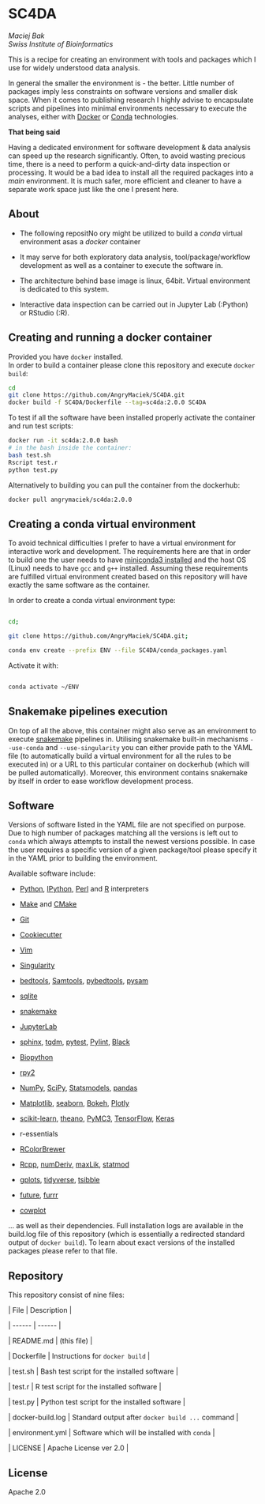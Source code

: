 # SC4DA

*Maciej Bak  
Swiss Institute of Bioinformatics*

This is a recipe for creating an environment with tools and packages which I use for widely understood data analysis.

In general the smaller the environment is - the better. Little number of packages imply less constraints on software versions and smaller disk space. When it comes to publishing research I highly advise to encapsulate scripts and pipelines into minimal environments necessary to execute the analyses, either with [Docker](https://www.docker.com/) or [Conda](https://docs.conda.io/en/latest/) technologies.

**That being said**

Having a dedicated environment for software development & data analysis can speed up the research significantly. Often, to avoid wasting precious time, there is a need to perform a quick-and-dirty data inspection or processing. It would be a bad idea to install all the required packages into a *main* environment. It is much safer, more efficient and cleaner to have a separate work space just like the one I present here.

## About

* The following repositNo
ory might be utilized to build a *conda* virtual environment asas a *docker* container

* It may serve for both exploratory data analysis, tool/package/workflow development as well as a container to execute the software in.

* The architecture behind base image is linux, 64bit. Virtual environment is dedicated to this system.

* Interactive data inspection can be carried out in Jupyter Lab (:Python) or RStudio (:R).

## Creating and running a docker container

Provided you have `docker` installed.  
In order to build a container please clone this repository and execute `docker build`:
```bash
cd
git clone https://github.com/AngryMaciek/SC4DA.git
docker build -f SC4DA/Dockerfile --tag=sc4da:2.0.0 SC4DA
```

To test if all the software have been installed properly activate the container and run test scripts:
```bash
docker run -it sc4da:2.0.0 bash
# in the bash inside the container:
bash test.sh
Rscript test.r
python test.py
```

Alternatively to building you can pull the container from the dockerhub:
```bash
docker pull angrymaciek/sc4da:2.0.0
```

## Creating a conda virtual environment

To avoid technical difficulties I prefer to have a virtual environment for interactive work and development. The requirements here are that in order to build one the user needs to have [miniconda3 installed](https://conda.io/projects/conda/en/latest/user-guide/install/index.html) and the host OS (Linux) needs to have `gcc` and `g++` installed. Assuming these requirements are fulfilled virtual environment created based on this repository will have exactly the same software as the container.

In order to create a conda virtual environment type:

```bash

cd;

git clone https://github.com/AngryMaciek/SC4DA.git;

conda env create --prefix ENV --file SC4DA/conda_packages.yaml

```

Activate it with:

```bash

conda activate ~/ENV

```

  

## Snakemake pipelines execution

  

On top of all the above, this container might also serve as an environment to execute [snakemake](https://snakemake.readthedocs.io/en/stable/) pipelines in. Utilising snakemake built-in mechanisms `--use-conda` and `--use-singularity` you can either provide path to the YAML file (to automatically build a virtual environment for all the rules to be executed in) or a URL to this particular container on dockerhub (which will be pulled automatically). Moreover, this environment contains snakemake by itself in order to ease workflow development process.

  

## Software

Versions of software listed in the YAML file are not specified on purpose. Due to high number of packages matching all the versions is left out to `conda` which always attempts to install the newest versions possible. In case the user requires a specific version of a given package/tool please specify it in the YAML prior to building the environment.

Available software include:

*  [Python](https://www.python.org/), [IPython](https://ipython.org/), [Perl](https://www.perl.org/) and [R](https://www.r-project.org/) interpreters

*  [Make](https://www.gnu.org/software/make/manual/make.html) and [CMake](https://cmake.org/)

*  [Git](https://git-scm.com/)

*  [Cookiecutter](https://github.com/cookiecutter/cookiecutter)

*  [Vim](https://github.com/vim/vim)

*  [Singularity](https://singularity.lbl.gov/)

*  [bedtools](https://bedtools.readthedocs.io/en/latest/), [Samtools](http://www.htslib.org/), [pybedtools](https://daler.github.io/pybedtools/), [pysam](https://pysam.readthedocs.io/en/latest/api.html)

*  [sqlite](https://www.sqlite.org/index.html)

*  [snakemake](https://snakemake.readthedocs.io/en/stable/)

*  [JupyterLab](https://jupyterlab.readthedocs.io/en/stable/)

*  [sphinx](http://www.sphinx-doc.org/en/master/), [tqdm](https://github.com/tqdm/tqdm), [pytest](https://docs.pytest.org/en/latest/), [Pylint](https://www.pylint.org/), [Black](https://github.com/psf/black)

*  [Biopython](https://biopython.org/)

*  [rpy2](https://rpy2.readthedocs.io/en/version_2.8.x/)

*  [NumPy](https://numpy.org/), [SciPy](https://www.scipy.org/), [Statsmodels](https://www.statsmodels.org/stable/index.html), [pandas](https://pandas.pydata.org/)

*  [Matplotlib](https://matplotlib.org/), [seaborn](https://seaborn.pydata.org/), [Bokeh](https://bokeh.pydata.org/en/latest/index.html), [Plotly](https://plot.ly/python/)

*  [scikit-learn](https://scikit-learn.org/stable/), [theano](http://deeplearning.net/software/theano/), [PyMC3](https://docs.pymc.io/), [TensorFlow](https://www.tensorflow.org/), [Keras](https://keras.io/)

* r-essentials

*  [RColorBrewer](https://cran.r-project.org/web/packages/RColorBrewer/index.html)

*  [Rcpp](https://cran.r-project.org/web/packages/Rcpp/index.html), [numDeriv](https://cran.r-project.org/web/packages/numDeriv/index.html), [maxLik](https://cran.r-project.org/web/packages/maxLik/index.html), [statmod](https://cran.r-project.org/web/packages/statmod/index.html)

*  [gplots](https://cran.r-project.org/web/packages/gplots/index.html), [tidyverse](https://www.tidyverse.org/), [tsibble](https://cran.r-project.org/web/packages/tsibble/index.html)

*  [future](https://cran.r-project.org/web/packages/future/index.html), [furrr](https://cran.r-project.org/web/packages/furrr/index.html)

*  [cowplot](https://cran.r-project.org/web/packages/cowplot/vignettes/introduction.html)

  

... as well as their dependencies. Full installation logs are available in the build.log file of this repository (which is essentially a redirected standard output of `docker build`). To learn about exact versions of the installed packages please refer to that file.

  

## Repository

This repository consist of nine files:
  

| File | Description |

| ------ | ------ |

| README.md | (this file) |

| Dockerfile | Instructions for `docker build` |

| test.sh | Bash test script for the installed software |

| test.r | R test script for the installed software |

| test.py | Python test script for the installed software |

| docker-build.log | Standard output after `docker build ...` command |

| environment.yml | Software which will be installed with `conda` |

| LICENSE | Apache License ver 2.0 |

  

## License

Apache 2.0